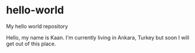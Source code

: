 # hello-world
My hello world repository

Hello, my name is Kaan. I'm currently living in Ankara, Turkey but soon I will get out of this place.
